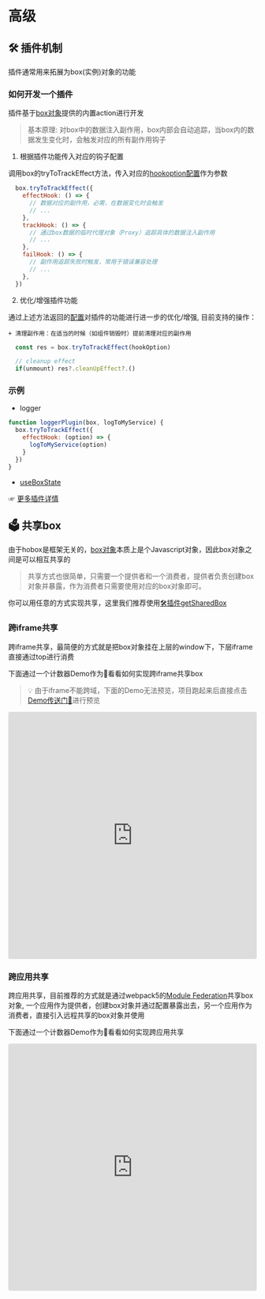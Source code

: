 # 高级

## 🛠 插件机制
  插件通常用来拓展为box(实例)对象的功能

### 如何开发一个插件
  插件基于[box对象](/base?id=box)提供的内置action进行开发

> 基本原理: 对box中的数据注入副作用，box内部会自动追踪，当box内的数据发生变化时，会触发对应的所有副作用钩子

1. 根据插件功能传入对应的钩子配置

  调用box的tryToTrackEffect方法，传入对应的[hookoption配置](/base?id=hookoption)作为参数
```js
  box.tryToTrackEffect({
    effectHook: () => {
      // 数据对应的副作用，必需，在数据变化时会触发
      // ...
    },
    trackHook: () => {
      // 通过box数据的临时代理对象（Proxy）追踪具体的数据注入副作用
      // ...
    },
    failHook: () => {
      // 副作用追踪失败时触发，常用于错误兼容处理
      // ...
    },
  })
```

2. 优化/增强插件功能

  通过上述方法返回的[配置](/base?id=trackeffectreturntype)对插件的功能进行进一步的优化/增强, 目前支持的操作：

    + 清理副作用：在适当的时候（如组件销毁时）提前清理对应的副作用

```js
  const res = box.tryToTrackEffect(hookOption)

  // cleanup effect
  if(unmount) res?.cleanUpEffect?.()
```

### 示例

+ logger

```js
function loggerPlugin(box, logToMyService) {
  box.tryToTrackEffect({
    effectHook: (option) => {
      logToMyService(option)
    }
  })
}
```

+ [useBoxState](https://github.com/Keylenn/boxjs/blob/box-plugin-react-use-box-state/packages/box-plugin-react-use-box-state/src/core/useBoxState.ts#L13)

☞ [更多插件详情](/plugins)


## 🗳 共享box
由于hobox是框架无关的，[box对象](/base?id=box)本质上是个Javascript对象，因此box对象之间是可以相互共享的

> 共享方式也很简单，只需要一个提供者和一个消费者，提供者负责创建box对象并暴露，作为消费者只需要使用对应的box对象即可。

你可以用任意的方式实现共享，这里我们推荐使用[🛠插件getSharedBox](/plugins?id=🛠getsharedbox)

### 跨iframe共享

跨iframe共享，最简便的方式就是把box对象挂在上层的window下，下层iframe直接通过top进行消费

下面通过一个计数器Demo作为🌰看看如何实现跨iframe共享box

> 💡 由于iframe不能跨域，下面的Demo无法预览，项目跑起来后直接点击[Demo传送门🚪](https://github-wwgpip-wle66z--3001.local.webcontainer.io)进行预览


<iframe src="https://stackblitz.com/edit/github-wwgpip-wle66z?devtoolsheight=33&embed=1&file=app/src/App.js&terminal=start"
     style="width:100%; height:500px; border:0; border-radius: 4px; overflow:hidden;"
     title="hobox-react-iframe"
></iframe>



### 跨应用共享

跨应用共享，目前推荐的方式就是通过webpack5的[Module Federation](https://webpack.docschina.org/concepts/module-federation/)共享box对象,
一个应用作为提供者，创建box对象并通过配置暴露出去，另一个应用作为消费者，直接引入远程共享的box对象并使用

下面通过一个计数器Demo作为🌰看看如何实现跨应用共享



<iframe src="https://stackblitz.com/edit/github-wwgpip?embed=1&file=app1/src/App.js&terminal=start"
     style="width:100%; height:500px; border:0; border-radius: 4px; overflow:hidden;"
     title="hobox-react-apps"
></iframe>


